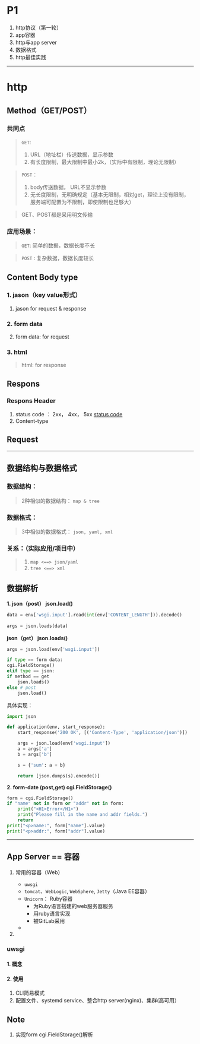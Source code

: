 # P1
1. http协议（第一轮）
2. app容器
3. http与app server
4. 数据格式
5. http最佳实践

---
# http

## Method（GET/POST）
### 共同点
> `GET`:
> 1. URL（地址栏）传送数据，显示参数
> 2. 有长度限制，最大限制中最小2k，（实际中有限制，理论无限制）


> `POST`： 
> 1. body传送数据， URL不显示参数
> 2. 无长度限制，无明确规定（基本无限制，相对get，理论上没有限制，服务端可配置为不限制，即使限制也足够大）


> GET、POST都是采用明文传输

### 应用场景：
>  `GET`:
> 简单的数据，数据长度不长

>`POST` : 
> 复杂数据，数据长度较长

## Content Body type

### 1. jason（key value形式）
1. jason for request & response

### 2. form data
2. form data: for request

### 3. html
> html: for response

## Respons
### Respons Header
1. status code ： 2xx， 4xx， 5xx
    [status code](https://www.runoob.com/http/http-status-codes.html)
2. Content-type

## Request

---
## 数据结构与数据格式
### 数据结构：
>  2种相似的数据结构：
>       `map & tree`


### 数据格式：
> 3中相似的数据格式：
> `json, yaml, xml`

### 关系：（实际应用/项目中）
> 1. `map <==> json/yaml`
> 2. `tree <==> xml`

## 数据解析
**1. json（post） json.load()**
   ```python
  data = env['wsgi.input'].read(int(env['CONTENT_LENGTH'])).decode()
      
  args = json.loads(data)  
   ```
**json（get） json.loads()**
  ```python
  args = json.load(env['wsgi.input'])
  ```

  ```python
  if type == form data:
  cgi.FieldStorage()
  elif type == json:
  if method == get
      json.loads()
  else # post
      json.load()
  ```

  具体实现：
  ```python
  import json

  def application(env, start_response):
      start_response('200 OK', [('Content-Type', 'application/json')])

      args = json.load(env['wsgi.input'])
      a = args['a']
      b = args['b']

      s = {'sum': a + b}

      return [json.dumps(s).encode()]
  ```

**2. form-date (post,get) cgi.FieldStorage()**
  ```python
  form = cgi.FieldStorage()
  if "name" not in form or "addr" not in form:
      print("<H1>Error</H1>")
      print("Please fill in the name and addr fields.")
      return
  print("<p>name:", form["name"].value)
  print("<p>addr:", form["addr"].value)
  ```


---
## App Server == 容器
1. 常用的容器（Web）
   * `uwsgi`
   * `tomcat`、`WebLogic`, `WebSphere`, `Jetty`（Java EE容器）
   * `Unicorn`： Ruby容器
     * 为Ruby语言搭建的web服务器服务
     * 用ruby语言实现
     * 被GitLab采用
   * 
   
2. 

### uwsgi 
#### 1. 概念
#### 2. 使用
1. CLI简易模式
2. 配置文件、systemd service、整合http server(nginx)、集群(高可用）


## 


## Note
1. 实现form cgi.FieldStorage()解析


